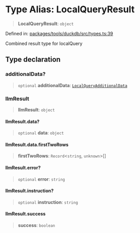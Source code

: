 # Type Alias: LocalQueryResult

> **LocalQueryResult**: `object`

Defined in: [packages/tools/duckdb/src/types.ts:39](https://github.com/GeoDaCenter/openassistant/blob/dc72d81a35cf8e46295657303846fbb4ad891993/packages/tools/duckdb/src/types.ts#L39)

Combined result type for localQuery

## Type declaration

### additionalData?

> `optional` **additionalData**: [`LocalQueryAdditionalData`](LocalQueryAdditionalData.md)

### llmResult

> **llmResult**: `object`

#### llmResult.data?

> `optional` **data**: `object`

#### llmResult.data.firstTwoRows

> **firstTwoRows**: `Record`\<`string`, `unknown`\>[]

#### llmResult.error?

> `optional` **error**: `string`

#### llmResult.instruction?

> `optional` **instruction**: `string`

#### llmResult.success

> **success**: `boolean`

